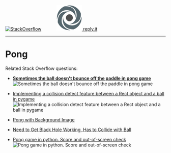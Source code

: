 
[![StackOverflow](https://stackexchange.com/users/flair/7322082.png)](https://stackoverflow.com/users/5577765/rabbid76?tab=profile) &nbsp;&nbsp;&nbsp;&nbsp;&nbsp;&nbsp;&nbsp;&nbsp;&nbsp;&nbsp; [![reply.it](../../resource/logo/Repl_it_logo_80.png) reply.it](https://repl.it/repls/folder/PyGame%20Examples)

---

# Pong

Related Stack Overflow questions:

- **[Sometimes the ball doesn't bounce off the paddle in pong game](https://stackoverflow.com/questions/62864205/sometimes-the-ball-doesnt-bounce-off-the-paddle-in-pong-game)**  
  ![Sometimes the ball doesn't bounce off the paddle in pong game](https://i.imgur.com/tF3EwGX.gif)

- [Implementing a collision detect feature between a Rect object and a ball in pygame](https://stackoverflow.com/questions/58716774/implementing-a-collision-detect-feature-between-a-rect-object-and-a-ball-in-pyga/58736372#58736372)  
  ![Implementing a collision detect feature between a Rect object and a ball in pygame](https://i.stack.imgur.com/mCtnM.gif)

- [Pong with Background Image](https://stackoverflow.com/questions/58751697/pong-with-background-image)  
- [Need to Get Black Hole Working, Has to Collide with Ball](https://stackoverflow.com/questions/58775396/need-to-get-black-hole-working-has-to-collide-with-ball/58777680#58777680)

- [Pong game in python. Score and out-of-screen check](https://stackoverflow.com/questions/62221432/pong-game-in-python-score-and-out-of-screen-check/62221774#62221774)  
  ![Pong game in python. Score and out-of-screen check](https://i.stack.imgur.com/AdKUV.gif)
